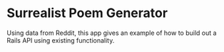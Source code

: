 # Surrealist Poem Generator

Using data from Reddit, this app gives an example of how to build out a Rails API using existing functionality.